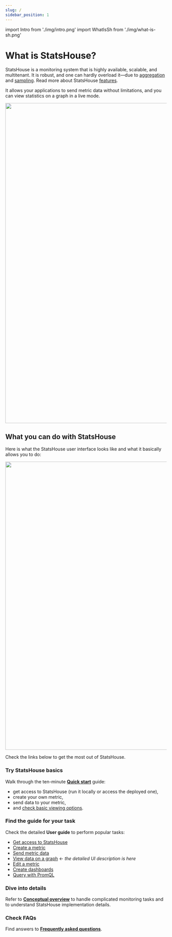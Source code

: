 ```yaml
---
slug: /
sidebar_position: 1 
---
```


import Intro from './img/intro.png'
import WhatIsSh from './img/what-is-sh.png'

# What is StatsHouse?

StatsHouse is a monitoring system that is highly available, scalable, and multitenant.
It is robust, and one can hardly overload it—due to [aggregation](conceptual-overview.md#aggregation) and 
[sampling](conceptual-overview.md#sampling).
Read more about StatsHouse [features](conceptual-overview.md#features).

It allows your applications to send metric data without limitations, and you can view statistics on a graph in a live 
mode.

<img src={WhatIsSh} width="1000"/>

## What you can do with StatsHouse

Here is what the StatsHouse user interface looks like and what it basically allows you to do:

<img src={Intro} width="900"/>

Check the links below to get the most out of StatsHouse.

### Try StatsHouse basics

Walk through the ten-minute [**Quick start**](quick-start.md) guide:
* get access to StatsHouse (run it locally or access the deployed one),
* create your own metric,
* send data to your metric,
* and [check basic viewing options](quick-start.md#check-basic-viewing-options).

### Find the guide for your task

Check the detailed **User guide** to perform popular tasks:

* [Get access to StatsHouse](guides/access-cluster.md)
* [Create a metric](guides/create-metric.md)
* [Send metric data](guides/send-data.md)
* [View data on a graph](guides/view-graph.md) ← <text className="orange-text">_the detailed UI description is 
  here_</text>
* [Edit a metric](guides/edit-metrics.md)
* [Create dashboards](guides/dashboards.md)
* [Query with PromQL](guides/query-wth-promql.md)

### Dive into details

Refer to [**Conceptual overview**](conceptual-overview.md) to handle complicated monitoring tasks and to understand 
StatsHouse implementation details.

### Check FAQs

Find answers to [**Frequently asked questions**](faq.md).

